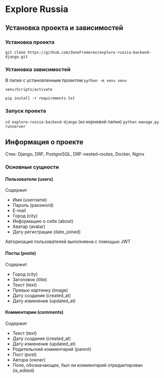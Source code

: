 # Explore Russia  

## Установка проекта и зависимостей  

### Установка проекта 
```git clone https://github.com/ZenoFromoren/explore-russia-backend-django.git```




### Установка зависимостей
В папке с установленным проектом
```python -m venv venv```

```venv/Scripts/activate```

```pip install -r requirements.txt```




### Запуск проекта
```cd explore-russia-backend-django``` (из корневой папки)
```python manage.py runserver```




## Информация о проекте
Стек: Django, DRF, PostgreSQL, DRF-nested-routes, Docker, Nginx




### Основные сущности




#### Пользователи (users)
Содержит
- Имя (username)
- Пароль (password)
- E-mail
- Город (city)
- Информацию о себе (about)
- Аватар (avatar)
- Дату регистрации (date_joined)

Авторизация пользователей выполняена с помощью JWT




#### Посты (posts)
Содержит
- Город (city)
- Заголовок (title)
- Текст (text)
- Превью картинку (image)
- Дату создания (created_at)
- Дату изменение (updated_at)



#### Комментарии (comments)
Содержит
- Текст (text)
- Дату создания (created_at)
- Дату изменение (updated_at)
- Родительский комментарий (parent)
- Пост (post)
- Автора (owner)
- Поле, обозначающее, был ли комментарий отредактирован (is_edited) 
